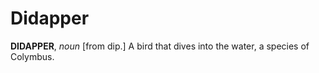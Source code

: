 # Didapper

**DIDAPPER**, _noun_ \[from dip.\] A bird that dives into the water, a species of Colymbus.